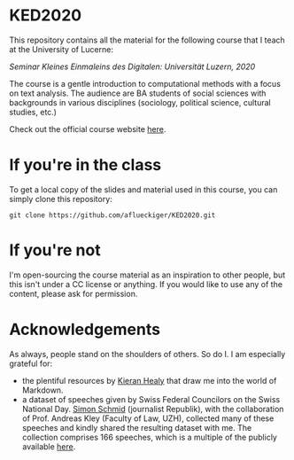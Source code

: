 # KED2020
This repository contains all the material for the following course that I teach at the University of Lucerne:

*Seminar Kleines Einmaleins des Digitalen: Universität Luzern, 2020*

The course is a gentle introduction to computational methods with a focus on text analysis. The audience are BA students of social sciences with backgrounds in various disciplines (sociology, political science, cultural studies, etc.)

Check out the official course website [here](https://aflueckiger.github.io/KED2020/).

# If you're in the class

To get a local copy of the slides and material used in this course, you can simply clone this repository:

`git clone https://github.com/aflueckiger/KED2020.git`

# If you're not

I'm open-sourcing the course material as an inspiration to other people, but this isn't under a CC license or anything. If you would like to use any of the content, please ask for permission.

# Acknowledgements

As always, people stand on the shoulders of others. So do I. I am especially grateful for:

- the plentiful resources by [Kieran Healy](https://kieranhealy.org) that draw me into the world of Markdown.
- a dataset of speeches given by Swiss Federal Councilors on the Swiss National Day. [Simon Schmid](https://www.republik.ch/~simonschmid) (journalist Republik), with the collaboration of Prof. Andreas Kley (Faculty of Law, UZH), collected many of these speeches and kindly shared the resulting dataset with me. The collection comprises 166 speeches, which is a multiple of the publicly available [here](https://www.admin.ch/gov/de/start/dokumentation/reden/ansprachen-zum-nationalfeiertag.html).
